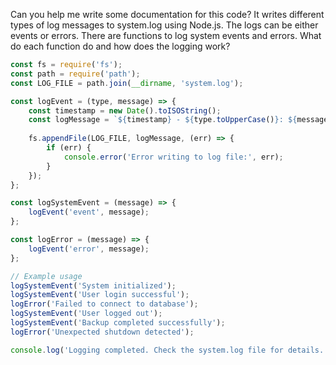 Can you help me write some documentation for this code? It writes different types of log messages to system.log using Node.js. The logs can be either events or errors. There are functions to log system events and errors. What do each function do and how does the logging work?

```javascript
const fs = require('fs');
const path = require('path');
const LOG_FILE = path.join(__dirname, 'system.log');

const logEvent = (type, message) => {
    const timestamp = new Date().toISOString();
    const logMessage = `${timestamp} - ${type.toUpperCase()}: ${message}\n`;
    
    fs.appendFile(LOG_FILE, logMessage, (err) => {
        if (err) {
            console.error('Error writing to log file:', err);
        }
    });
};

const logSystemEvent = (message) => {
    logEvent('event', message);
};

const logError = (message) => {
    logEvent('error', message);
};

// Example usage
logSystemEvent('System initialized');
logSystemEvent('User login successful');
logError('Failed to connect to database');
logSystemEvent('User logged out');
logSystemEvent('Backup completed successfully');
logError('Unexpected shutdown detected');

console.log('Logging completed. Check the system.log file for details.');
```